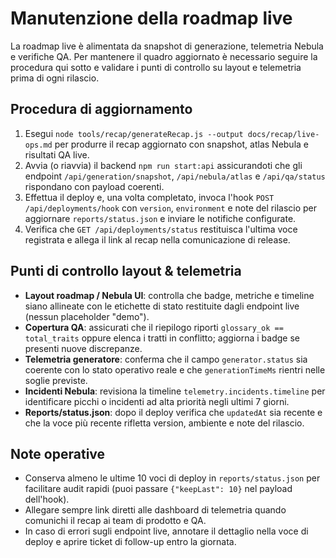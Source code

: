 # Manutenzione della roadmap live

La roadmap live è alimentata da snapshot di generazione, telemetria Nebula e verifiche QA. Per mantenere il quadro aggiornato è necessario seguire la procedura qui sotto e validare i punti di controllo su layout e telemetria prima di ogni rilascio.

## Procedura di aggiornamento
1. Esegui `node tools/recap/generateRecap.js --output docs/recap/live-ops.md` per produrre il recap aggiornato con snapshot, atlas Nebula e risultati QA live.
2. Avvia (o riavvia) il backend `npm run start:api` assicurandoti che gli endpoint `/api/generation/snapshot`, `/api/nebula/atlas` e `/api/qa/status` rispondano con payload coerenti.
3. Effettua il deploy e, una volta completato, invoca l'hook `POST /api/deployments/hook` con `version`, `environment` e note del rilascio per aggiornare `reports/status.json` e inviare le notifiche configurate.
4. Verifica che `GET /api/deployments/status` restituisca l'ultima voce registrata e allega il link al recap nella comunicazione di release.

## Punti di controllo layout & telemetria
- **Layout roadmap / Nebula UI**: controlla che badge, metriche e timeline siano allineate con le etichette di stato restituite dagli endpoint live (nessun placeholder "demo").
- **Copertura QA**: assicurati che il riepilogo riporti `glossary_ok == total_traits` oppure elenca i tratti in conflitto; aggiorna i badge se presenti nuove discrepanze.
- **Telemetria generatore**: conferma che il campo `generator.status` sia coerente con lo stato operativo reale e che `generationTimeMs` rientri nelle soglie previste.
- **Incidenti Nebula**: revisiona la timeline `telemetry.incidents.timeline` per identificare picchi o incidenti ad alta priorità negli ultimi 7 giorni.
- **Reports/status.json**: dopo il deploy verifica che `updatedAt` sia recente e che la voce più recente rifletta version, ambiente e note del rilascio.

## Note operative
- Conserva almeno le ultime 10 voci di deploy in `reports/status.json` per facilitare audit rapidi (puoi passare `{"keepLast": 10}` nel payload dell'hook).
- Allegare sempre link diretti alle dashboard di telemetria quando comunichi il recap ai team di prodotto e QA.
- In caso di errori sugli endpoint live, annotare il dettaglio nella voce di deploy e aprire ticket di follow-up entro la giornata.
